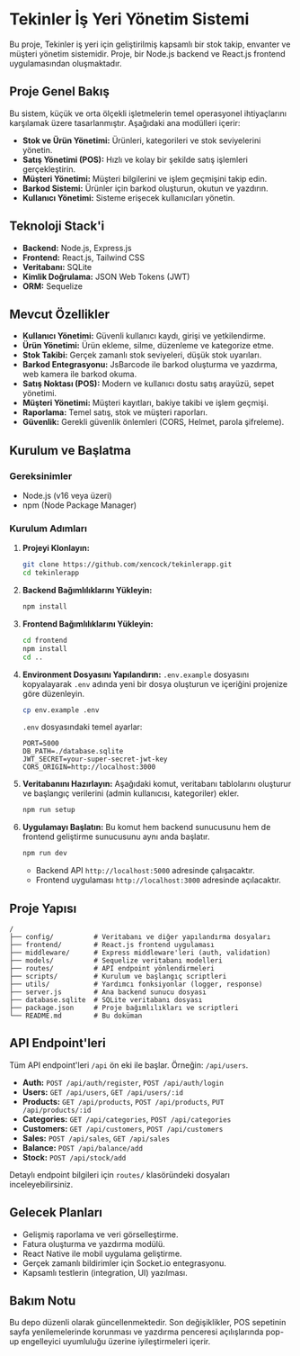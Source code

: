 # Tekinler İş Yeri Yönetim Sistemi

Bu proje, Tekinler iş yeri için geliştirilmiş kapsamlı bir stok takip, envanter ve müşteri yönetim sistemidir. Proje, bir Node.js backend ve React.js frontend uygulamasından oluşmaktadır.

## Proje Genel Bakış

Bu sistem, küçük ve orta ölçekli işletmelerin temel operasyonel ihtiyaçlarını karşılamak üzere tasarlanmıştır. Aşağıdaki ana modülleri içerir:
- **Stok ve Ürün Yönetimi:** Ürünleri, kategorileri ve stok seviyelerini yönetin.
- **Satış Yönetimi (POS):** Hızlı ve kolay bir şekilde satış işlemleri gerçekleştirin.
- **Müşteri Yönetimi:** Müşteri bilgilerini ve işlem geçmişini takip edin.
- **Barkod Sistemi:** Ürünler için barkod oluşturun, okutun ve yazdırın.
- **Kullanıcı Yönetimi:** Sisteme erişecek kullanıcıları yönetin.

## Teknoloji Stack'i

- **Backend:** Node.js, Express.js
- **Frontend:** React.js, Tailwind CSS
- **Veritabanı:** SQLite
- **Kimlik Doğrulama:** JSON Web Tokens (JWT)
- **ORM:** Sequelize

## Mevcut Özellikler

- **Kullanıcı Yönetimi:** Güvenli kullanıcı kaydı, girişi ve yetkilendirme.
- **Ürün Yönetimi:** Ürün ekleme, silme, düzenleme ve kategorize etme.
- **Stok Takibi:** Gerçek zamanlı stok seviyeleri, düşük stok uyarıları.
- **Barkod Entegrasyonu:** JsBarcode ile barkod oluşturma ve yazdırma, web kamera ile barkod okuma.
- **Satış Noktası (POS):** Modern ve kullanıcı dostu satış arayüzü, sepet yönetimi.
- **Müşteri Yönetimi:** Müşteri kayıtları, bakiye takibi ve işlem geçmişi.
- **Raporlama:** Temel satış, stok ve müşteri raporları.
- **Güvenlik:** Gerekli güvenlik önlemleri (CORS, Helmet, parola şifreleme).

## Kurulum ve Başlatma

### Gereksinimler
- Node.js (v16 veya üzeri)
- npm (Node Package Manager)

### Kurulum Adımları

1.  **Projeyi Klonlayın:**
    ```bash
    git clone https://github.com/xencock/tekinlerapp.git
    cd tekinlerapp
    ```

2.  **Backend Bağımlılıklarını Yükleyin:**
    ```bash
    npm install
    ```

3.  **Frontend Bağımlılıklarını Yükleyin:**
    ```bash
    cd frontend
    npm install
    cd ..
    ```

4.  **Environment Dosyasını Yapılandırın:**
    `.env.example` dosyasını kopyalayarak `.env` adında yeni bir dosya oluşturun ve içeriğini projenize göre düzenleyin.
    ```bash
    cp env.example .env
    ```
    `.env` dosyasındaki temel ayarlar:
    ```env
    PORT=5000
    DB_PATH=./database.sqlite
    JWT_SECRET=your-super-secret-jwt-key
    CORS_ORIGIN=http://localhost:3000
    ```

5.  **Veritabanını Hazırlayın:**
    Aşağıdaki komut, veritabanı tablolarını oluşturur ve başlangıç verilerini (admin kullanıcısı, kategoriler) ekler.
    ```bash
    npm run setup
    ```

6.  **Uygulamayı Başlatın:**
    Bu komut hem backend sunucusunu hem de frontend geliştirme sunucusunu aynı anda başlatır.
    ```bash
    npm run dev
    ```
    - Backend API `http://localhost:5000` adresinde çalışacaktır.
    - Frontend uygulaması `http://localhost:3000` adresinde açılacaktır.

## Proje Yapısı

```
/
├── config/          # Veritabanı ve diğer yapılandırma dosyaları
├── frontend/        # React.js frontend uygulaması
├── middleware/      # Express middleware'leri (auth, validation)
├── models/          # Sequelize veritabanı modelleri
├── routes/          # API endpoint yönlendirmeleri
├── scripts/         # Kurulum ve başlangıç scriptleri
├── utils/           # Yardımcı fonksiyonlar (logger, response)
├── server.js        # Ana backend sunucu dosyası
├── database.sqlite  # SQLite veritabanı dosyası
├── package.json     # Proje bağımlılıkları ve scriptleri
└── README.md        # Bu doküman
```

## API Endpoint'leri

Tüm API endpoint'leri `/api` ön eki ile başlar. Örneğin: `/api/users`.

- **Auth:** `POST /api/auth/register`, `POST /api/auth/login`
- **Users:** `GET /api/users`, `GET /api/users/:id`
- **Products:** `GET /api/products`, `POST /api/products`, `PUT /api/products/:id`
- **Categories:** `GET /api/categories`, `POST /api/categories`
- **Customers:** `GET /api/customers`, `POST /api/customers`
- **Sales:** `POST /api/sales`, `GET /api/sales`
- **Balance:** `POST /api/balance/add`
- **Stock:** `POST /api/stock/add`

Detaylı endpoint bilgileri için `routes/` klasöründeki dosyaları inceleyebilirsiniz.

## Gelecek Planları

- Gelişmiş raporlama ve veri görselleştirme.
- Fatura oluşturma ve yazdırma modülü.
- React Native ile mobil uygulama geliştirme.
- Gerçek zamanlı bildirimler için Socket.io entegrasyonu.
- Kapsamlı testlerin (integration, UI) yazılması.

## Bakım Notu

Bu depo düzenli olarak güncellenmektedir. Son değişiklikler, POS sepetinin sayfa yenilemelerinde korunması ve yazdırma penceresi açılışlarında pop-up engelleyici uyumluluğu üzerine iyileştirmeleri içerir.
